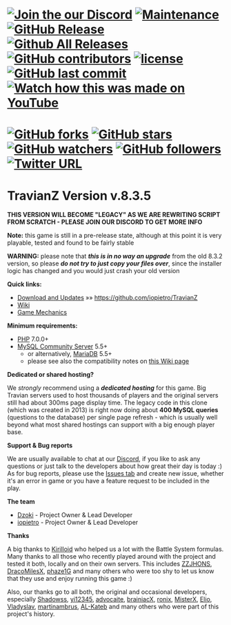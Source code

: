 [![Join the our Discord](https://user-images.githubusercontent.com/7288322/34429152-141689f8-ecb9-11e7-8003-b5a10a5fcb29.png)](https://discord.gg/2PufRFH)
[![Maintenance](https://img.shields.io/maintenance/yes/2019.svg)](https://github.com/iopietro/TravianZ)
[![GitHub Release](https://img.shields.io/github/release/iopietro/TravianZ/all.svg)](https://github.com/iopietro/TravianZ)
[![Github All Releases](https://img.shields.io/github/downloads/atom/atom/total.svg)](https://github.com/iopietro/TravianZ)
[![GitHub contributors](https://img.shields.io/github/contributors/iopietro/TravianZ.svg)](https://github.com/iopietro/TravianZ)
[![license](https://img.shields.io/github/license/iopietro/TravianZ.svg)](https://github.com/iopietro/TravianZ)
[![GitHub last commit](https://img.shields.io/github/last-commit/iopietro/TravianZ.svg)](https://github.com/iopietro/TravianZ)
[![Watch how this was made on YouTube](https://img.shields.io/badge/The%20making%20of...-YouTube-FF0000.svg)](https://www.youtube.com/watch?v=1XiHhpGUmQg&list=PLzV5avt1FFHorlIeoL9YX0pdb9bj-FO84)
======
[![GitHub forks](https://img.shields.io/github/forks/badges/shields.svg?style=social&label=Fork)](https://github.com/iopietro/TravianZ)
[![GitHub stars](https://img.shields.io/github/stars/badges/shields.svg?style=social&label=Stars)](https://github.com/iopietro/TravianZ)
[![GitHub watchers](https://img.shields.io/github/watchers/badges/shields.svg?style=social&label=Watch)](https://github.com/iopietro/TravianZ)
[![GitHub followers](https://img.shields.io/github/followers/espadrine.svg?style=social&label=Follow)](https://github.com/iopietro/TravianZ)
[![Twitter URL](https://img.shields.io/twitter/url/http/shields.io.svg?style=social)](https://twitter.com/cata7007)
======
TravianZ Version **v.8.3.5**
======

**THIS VERSION WILL BECOME "LEGACY" AS WE ARE REWRITING SCRIPT FROM SCRATCH - PLEASE JOIN OUR DISCORD TO GET MORE INFO**

**Note:** this game is still in a pre-release state, although at this point it is very playable, tested and found to be fairly stable

**WARNING:** please note that ***this is in no way an upgrade*** from the old 8.3.2 version, so please ***do not try to just copy your files over***, 
since the installer logic has changed and you would just crash your old version

**Quick links:**
* [Download and Updates](https://github.com/iopietro/TravianZ) &raquo;&raquo; https://github.com/iopietro/TravianZ
* [Wiki](https://github.com/iopietro/TravianZ/wiki)
* [Game Mechanics](http://travian.wikia.com/wiki/Travian_Wiki)

**Minimum requirements:**
* [PHP](http://php.net/) 7.0.0+
* [MySQL Community Server](https://dev.mysql.com/downloads/mysql/) 5.5+
  * or alternatively, [MariaDB](https://downloads.mariadb.org/) 5.5+
  * please see also the compatibility notes on [this Wiki page](https://github.com/iopietro/TravianZ/wiki/Known-Bugs)

**Dedicated or shared hosting?**

We *strongly* recommend using a ***dedicated hosting*** for this game. Big Travian servers used to host 
thousands of players and the original servers still had about 300ms page display time. The legacy code 
in this clone (which was created in 2013) is right now doing about **400 MySQL queries** (questions 
to the database) per single page refresh - which is usually well beyond what most shared hostings can support 
with a big enough player base.

**Support & Bug reports**

We are usually available to chat at our [Discord](https://discord.gg/2PufRFH), if you like to ask 
any questions or just talk to the developers about how great their day is today :) As for bug reports, please use 
the [Issues tab](https://github.com/iopietro/TravianZ/issues) and create new issue, whether it's an error in game 
or you have a feature request to be included in the play.

**The team**
* [Dzoki](https://github.com/idzoki) - Project Owner & Lead Developer
* [iopietro](https://github.com/iopietro) - Project Owner & Lead Developer

**Thanks**

A big thanks to [Kirilloid](https://github.com/kirilloid) who helped us a lot with the Battle System formulas.
Many thanks to all those who recently played around with the project and tested it both, locally and on their 
own servers. This includes [ZZJHONS](https://github.com/ZZJHONS), [DracoMilesX](https://github.com/DracoMilesX), 
[phaze1G](https://github.com/phaze1G) and many others who were too shy to let us know that they use and enjoy 
running this game :)

Also, our thanks go to all both, the original and occasional developers, especially [Shadowss](https://github.com/Shadowss), [yi12345](https://github.com/yi12345/), [advocaite](https://github.com/advocaite/), [brainiacX](https://github.com/brainiacX/), [ronix](https://github.com/ronix/), 
[MisterX](https://github.com/MisterX/), [Elio](https://github.com/eliopinho/), [Vladyslav](https://github.com/velhbxtyrj), [martinambrus](https://github.com/martinambrus), [AL-Kateb](https://github.com/AL-Kateb) and many others who were part of this 
project's history.
